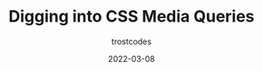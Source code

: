 ---
author: trostcodes
coauthor: kilianvalkhof
date: 2022-03-08
permalink: false
tags:
  - videos
  - css
  - media-queries
target_url: https://www.youtube.com/watch?v=TOa_peNzzHM
title: Digging into CSS Media Queries
---